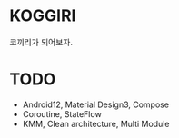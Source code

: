 # KOGGIRI
코끼리가 되어보자.

# TODO
- Android12, Material Design3, Compose
- Coroutine, StateFlow
- KMM, Clean architecture, Multi Module
